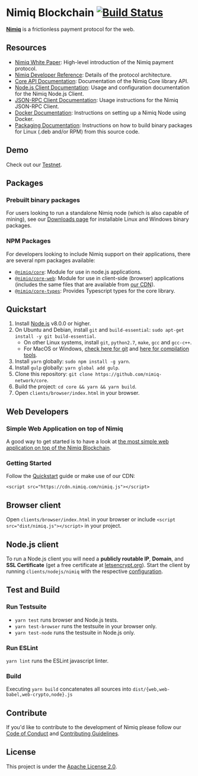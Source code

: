 # Nimiq Blockchain [![Build Status](https://travis-ci.org/nimiq-network/core.svg)](https://travis-ci.org/nimiq-network/core)

**[Nimiq](https://nimiq.com/)** is a frictionless payment protocol for the web.

## Resources

- [Nimiq White Paper](https://medium.com/nimiq-network/nimiq-a-peer-to-peer-payment-protocol-native-to-the-web-ffd324bb084): High-level introduction of the Nimiq payment protocol.
- [Nimiq Developer Reference](https://nimiq-network.github.io/developer-reference/): Details of the protocol architecture.
- [Core API Documentation](https://doc.esdoc.org/github.com/nimiq-network/core/): Documentation of the Nimiq Core library API.
- [Node.js Client Documentation](doc/nodejs-client.md): Usage and configuration documentation for the Nimiq Node.js Client.
- [JSON-RPC Client Documentation](doc/json-rpc-client.md): Usage instructions for the Nimiq JSON-RPC Client.
- [Docker Documentation](doc/docker.md): Instructions on setting up a Nimiq Node using Docker.
- [Packaging Documentation](doc/linux-packaging.md): Instructions on how to build binary packages for Linux (.deb and/or RPM) from this source code.

## Demo
Check out our [Testnet](https://nimiq-testnet.com).

## Packages
### Prebuilt binary packages
For users looking to run a standalone Nimiq node (which is also capable of mining), see our [Downloads page](https://nimiq.com/#downloads) for installable Linux and Windows binary packages.

### NPM Packages
For developers looking to include Nimiq support on their applications, there are several npm packages available:

- [`@nimiq/core`](https://www.npmjs.com/package/@nimiq/core): Module for use in node.js applications.
- [`@nimiq/core-web`](https://www.npmjs.com/package/@nimiq/core-web): Module for use in client-side (browser) applications (includes the same files that are available from [our CDN](#getting-started)).
- [`@nimiq/core-types`](https://www.npmjs.com/package/@nimiq/core-types): Provides Typescript types for the core library.

## Quickstart

1. Install [Node.js](https://nodejs.org) v8.0.0 or higher.
2. On Ubuntu and Debian, install `git` and `build-essential`: `sudo apt-get install -y git build-essential`.
    - On other Linux systems, install `git`, `python2.7`, `make`, `gcc` and `gcc-c++`.
    - For MacOS or Windows, [check here for git](https://git-scm.com/downloads) and [here for compilation tools](https://github.com/nodejs/node-gyp#on-mac-os-x).
3. Install `yarn` globally: `sudo npm install -g yarn`.
4. Install `gulp` globally:  `yarn global add gulp`.
5. Clone this repository: `git clone https://github.com/nimiq-network/core`.
6. Build the project: `cd core && yarn && yarn build`.
7. Open `clients/browser/index.html` in your browser.

## Web Developers
### Simple Web Application on top of Nimiq
A good way to get started is to have a look at [the most simple web application on top of the Nimiq Blockchain](https://demo.nimiq.com/).

### Getting Started
Follow the [Quickstart](#quickstart) guide or make use of our CDN:

```
<script src="https://cdn.nimiq.com/nimiq.js"></script>
```

## Browser client

Open `clients/browser/index.html` in your browser or include `<script src="dist/nimiq.js"></script>` in your project.

## Node.js client

To run a Node.js client you will need a **publicly routable IP**, **Domain**, and **SSL Certificate** (get a free certificate at [letsencrypt.org](https://letsencrypt.org/)). Start the client by running `clients/nodejs/nimiq` with the respective [configuration](doc/nodejs-client.md).

## Test and Build

### Run Testsuite
- `yarn test` runs browser and Node.js tests.
- `yarn test-browser` runs the testsuite in your browser only.
- `yarn test-node` runs the testsuite in Node.js only.

### Run ESLint
`yarn lint` runs the ESLint javascript linter.

### Build
Executing `yarn build` concatenates all sources into `dist/{web,web-babel,web-crypto,node}.js`

## Contribute

If you'd like to contribute to the development of Nimiq please follow our [Code of Conduct](/.github/CODE_OF_CONDUCT.md) and [Contributing Guidelines](/.github/CONTRIBUTING.md).

## License

This project is under the [Apache License 2.0](./LICENSE.md).
